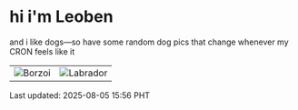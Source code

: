 # hi i'm Leoben

and i like dogs—so have some random dog pics that change whenever my CRON feels like it

|  |  |
|--------|----------|
| ![Borzoi](https://random-dog-vercel.vercel.app/api/random-borzoi?v=1754380580) | ![Labrador](https://random-dog-vercel.vercel.app/api/random-labrador?v=1754380580) |

Last updated: 2025-08-05 15:56 PHT
